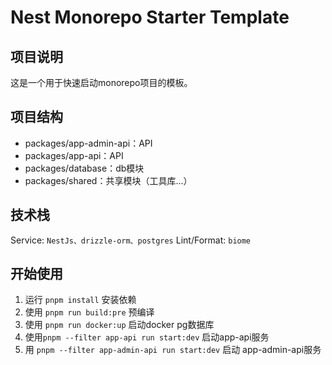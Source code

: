 # Nest Monorepo Starter Template

## 项目说明

这是一个用于快速启动monorepo项目的模板。

## 项目结构

- packages/app-admin-api：API
- packages/app-api：API
- packages/database：db模块
- packages/shared：共享模块（工具库...）

## 技术栈

Service: `NestJs、drizzle-orm、postgres`
Lint/Format: `biome`

## 开始使用

1. 运行 `pnpm install` 安装依赖
2. 使用 `pnpm run build:pre` 预编译
3. 使用 `pnpm run docker:up` 启动docker pg数据库
4. 使用`pnpm --filter app-api run start:dev` 启动app-api服务
5. 用 `pnpm --filter app-admin-api run start:dev` 启动 app-admin-api服务

